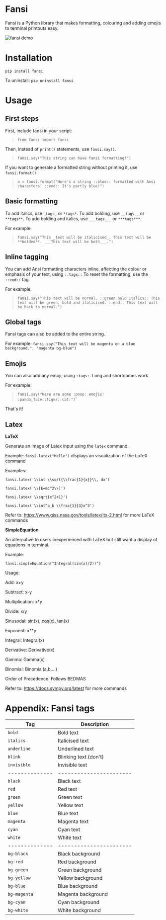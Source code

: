 # Fansi
Fansi is a Python library that makes formatting, colouring and adding emojis to terminal printouts easy.

![fansi demo](https://i.postimg.cc/zGcL6MhG/Screenshot-2018-10-26-at-13-40-19.png)

# Installation

`pip install fansi`

To uninstall: `pip uninstall fansi`

# Usage
## First steps
First, include fansi in your script: 

> `from fansi import fansi`

Then, instead of `print()` statements, use `fansi.say()`.

> `fansi.say("This string can have fansi formatting!")`

If you want to generate a formatted string without printing it, use `fansi.format()`.

> `a = fansi.format("Here's a string ::blue:: formatted with Ansi characters! ::end:: It's partly blue!")`

## Basic formatting

To add italics, use `_tags_` or `*tags*`. To add bolding, use `__tags__` or `**tags**`. To add bolding and italics, use `___tags___` or `***tags***`.

For example:
> `fansi.say("This _text will be italicised_. This text will be **bolded**. ___This text will be both___.")`

## Inline tagging

You can add Ansi formatting characters inline, affecting the colour or emphasis of your text, using `::tags::` To reset the formatting, use the `::end::` tag.

For example: 
> `fansi.say("This text will be normal. ::green bold italics:: This text will be green, bold and italicised. ::end:: This text will be back to normal.")`

## Global tags

Fansi tags can also be added to the entire string.

For example: `fansi.say("This text will be magenta on a blue background.", "magenta bg-blue")`

## Emojis

You can also add any emoji, using `:tags:`. Long and shortnames work.

For example: 
> `fansi.say("Here are some :poop: emojis! :panda_face::tiger::cat:")`'

That's it!

## Latex

**LaTeX**

Generate an image of Latex input using the `latex` command.

Example: `fansi.latex("hello")` displays an visualization of the LaTeX command

Examples: 

`fansi.latex('\\int \\sqrt{\\frac{1}{x}}\\, dx')`

`fansi.latex('\\[E=mc^2\\]')`

`fansi.latex('\\sqrt{x^2+1}')`

`fansi.latex('\\int^a_b \\frac{1}{3}x^3')`

Refer to: https://www.giss.nasa.gov/tools/latex/ltx-2.html for more LaTeX commands

**SimpleEquation**

An alternative to users inexperienced with LaTeX but still want a display of equations in terminal.
 
Example:

`fansi.simpleEquation("Integral(sin(x)/2))")` 

Usage:

Add: x+y

Subtract: x-y

Multiplication: x*y

Divide: x/y


Sinusodal: sin(x), cos(x), tan(x)

Exponent: x**y

Integral: Integral(x)

Derivative: Derivative(x)

Gamma: Gamma(x)

Binomial: Binomial(a,b,...)


Order of Precedence: Follows BEDMAS

Refer to: https://docs.sympy.org/latest for more commands


# Appendix: Fansi tags

| Tag          | Description           |
|--------------|-----------------------|
| `bold`       | Bold text             |
| `italics`    | Italicised text       |
| `underline`  | Underlined text       |
| `blink`      | Blinking text (don't) |
| `invisible`  | Invisible text        |
|--------------|-----------------------|
| `black`      | Black text            |
| `red`        | Red text              |
| `green`      | Green text            |
| `yellow`     | Yellow text           |
| `blue`       | Blue text             |
| `magenta`    | Magenta text          |
| `cyan`       | Cyan text             |
| `white`      | White text            |
|--------------|-----------------------|
| `bg-black`   | Black background      |
| `bg-red`     | Red background        |
| `bg-green`   | Green background      |
| `bg-yellow`  | Yellow background     |
| `bg-blue`    | Blue background       |
| `bg-magenta` | Magenta background    |
| `bg-cyan`    | Cyan background       |
| `bg-white`   | White background      |
